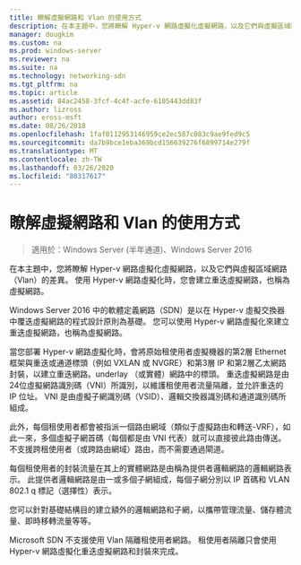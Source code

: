 ```yaml
---
title: 瞭解虛擬網路和 Vlan 的使用方式
description: 在本主題中，您將瞭解 Hyper-v 網路虛擬化虛擬網路，以及它們與虛擬區域網路（Vlan）的差異。 使用 Hyper-v 網路虛擬化時，您會建立重迭虛擬網路，也稱為虛擬網路。
manager: dougkim
ms.custom: na
ms.prod: windows-server
ms.reviewer: na
ms.suite: na
ms.technology: networking-sdn
ms.tgt_pltfrm: na
ms.topic: article
ms.assetid: 84ac2458-3fcf-4c4f-acfe-6105443dd83f
ms.author: lizross
author: eross-msft
ms.date: 08/26/2018
ms.openlocfilehash: 1faf0112953146959ce2ec587c083c9ae9fed9c5
ms.sourcegitcommit: da7b9bce1eba369bcd156639276f6899714e279f
ms.translationtype: MT
ms.contentlocale: zh-TW
ms.lasthandoff: 03/26/2020
ms.locfileid: "80317617"
---
```

# <a name="understand-the-usage-of-virtual-networks-and-vlans"></a>瞭解虛擬網路和 Vlan 的使用方式

>適用於：Windows Server (半年通道)、Windows Server 2016

在本主題中，您將瞭解 Hyper-v 網路虛擬化虛擬網路，以及它們與虛擬區域網路（Vlan）的差異。 使用 Hyper-v 網路虛擬化時，您會建立重迭虛擬網路，也稱為虛擬網路。



  
Windows Server 2016 中的軟體定義網路（SDN）是以在 Hyper-v 虛擬交換器中覆迭虛擬網路的程式設計原則為基礎。 您可以使用 Hyper-v 網路虛擬化來建立重迭虛擬網路，也稱為虛擬網路。 
  
當您部署 Hyper-v 網路虛擬化時，會將原始租使用者虛擬機器的第2層 Ethernet 框架與重迭或通道標頭（例如 VXLAN 或 NVGRE）和第3層 IP 和第2層乙太網路封裝，以建立重迭網路。underlay （或實體）網路中的標頭。 重迭虛擬網路是由24位虛擬網路識別碼（VNI）所識別，以維護租使用者流量隔離，並允許重迭的 IP 位址。 VNI 是由虛擬子網識別碼（VSID）、邏輯交換器識別碼和通道識別碼所組成。  
  
此外，每個租使用者都會被指派一個路由網域（類似于虛擬路由和轉送-VRF），如此一來，多個虛擬子網首碼（每個都是由 VNI 代表）就可以直接彼此路由傳送。 不支援跨租使用者（或跨路由網域）路由，而不需要通過閘道。   
  
每個租使用者的封裝流量在其上的實體網路是由稱為提供者邏輯網路的邏輯網路表示。 此提供者邏輯網路是由一或多個子網組成，每個子網分別以 IP 首碼和 VLAN 802.1 q 標記（選擇性）表示。  
  
您可以針對基礎結構目的建立額外的邏輯網路和子網，以攜帶管理流量、儲存體流量、即時移轉流量等等。  
  
Microsoft SDN 不支援使用 Vlan 隔離租使用者網路。 租使用者隔離只會使用 Hyper-v 網路虛擬化重迭虛擬網路和封裝來完成。 


